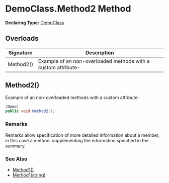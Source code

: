 # DemoClass.Method2 Method

**Declaring Type:** [DemoClass](../Type.md)

## Overloads

| Signature | Description                                                     |
| --------- | --------------------------------------------------------------- |
| Method2() | Example of an non\-overloaded methods with a custom attribute\- |

## Method2()

Example of an non\-overloaded methods with a custom attribute\-

```csharp
[Demo]
public void Method2();
```

### Remarks

Remarks allow specification of more detailed information about a member, in this case a method. supplementing the information specified in the summary.

### See Also

- [Method1()](Method1.md)
- [Method1(string)](Method1.md)
